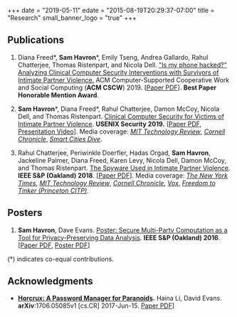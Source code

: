 +++
date = "2019-05-11"
edate = "2015-08-19T20:29:37-07:00"
title = "Research"
small_banner_logo = "true"
+++


## Publications
 
1. Diana Freed\*, **Sam Havron**\*, Emily Tseng, Andrea Gallardo, Rahul Chatterjee, 
Thomas Ristenpart, and Nicola Dell. ["Is my phone hacked?" Analyzing Clinical Computer Security 
Interventions with Survivors of Intimate Partner
Violence.](/pubs/freed-cscw19.pdf)
ACM Computer-Supported Cooperative Work and Social Computing (**ACM CSCW**) 2019. [[Paper PDF](/pubs/freed-cscw19.pdf)]. **Best Paper Honorable Mention Award**.

2. **Sam Havron**\*, Diana Freed\*, Rahul Chatterjee, Damon McCoy, 
Nicola Dell, and Thomas Ristenpart. [Clinical Computer 
Security for Victims of Intimate Partner Violence](/pubs/clinicalsec.pdf).
**USENIX Security 2019.** [[Paper PDF](/pubs/clinicalsec.pdf), [Presentation Video](https://www.youtube.com/watch?v=YsFZ3OxwWN0)]. Media coverage:
[_MIT Technology Review_](https://www.technologyreview.com/s/614168/nyc-hires-hackers-to-hit-back-at-stalkerware/), [_Cornell Chronicle_](https://news.cornell.edu/stories/2019/08/new-tools-help-detect-digital-domestic-abuse), [_Smart Cities Dive_](https://www.smartcitiesdive.com/news/tech-can-impact-domestic-violence-not-always-in-a-positive-way/555757/). 

3. Rahul Chatterjee, Periwinkle Doerfler, Hadas Orgad, **Sam Havron**, 
Jackeline Palmer, Diana Freed, Karen Levy, Nicola Dell, 
Damon McCoy, and Thomas Ristenpart. [The Spyware Used in Intimate
Partner Violence](/pubs/spyware.pdf).
**IEEE S&P (Oakland) 2018**.
[[Paper PDF](/pubs/spyware.pdf)]. Media coverage: [_The New York Times_](https://www.nytimes.com/2018/05/19/technology/phone-apps-stalking.html), [_MIT Technology Review_](https://www.technologyreview.com/s/613915/stalkerware-apps-are-letting-abusive-partners-spy-on-their-victims/), [_Cornell Chronicle_](https://news.cornell.edu/stories/2018/07/apps-make-it-easy-domestic-abusers-spy), [_Vox_](https://www.vox.com/the-big-idea/2018/5/21/17374434/intimate-partner-violence-spyware-domestic-abusers-apple-google), [_Freedom to Tinker (Princeton CITP)_](https://freedom-to-tinker.com/2018/02/23/how-tech-is-failing-victims-of-intimate-partner-violence-thomas-ristenpart-at-citp/).

## Posters
1. **Sam Havron**, Dave Evans. [Poster: Secure
Multi-Party Computation as a Tool for Privacy-Preserving Data
Analysis](/pubs/mpcposter.pdf).
**IEEE S&P (Oakland) 2016**.
[[Paper PDF](/pubs/mpcposter.pdf), [Poster PDF](/pubs/mpc_poster_print.pdf)]

(\*) indicates co-equal contributions.

## Acknowledgments
* **[Horcrux: A Password Manager for Paranoids](https://arxiv.org/pdf/1706.05085.pdf).** 
Haina Li, David Evans.
**arXiv**:1706.05085v1 [cs.CR] 2017-Jun-15.
[Paper PDF](https://arxiv.org/pdf/1706.05085.pdf)]
